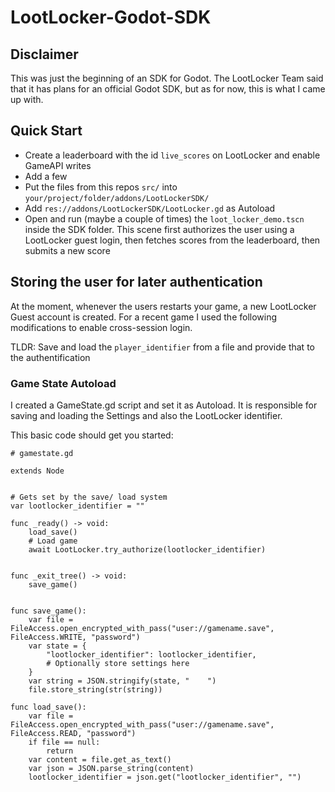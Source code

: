 # LootLocker-Godot-SDK

## Disclaimer
This was just the beginning of an SDK for Godot. The LootLocker Team said that it has plans for an official Godot SDK, but as for now, this is what I came up with.

## Quick Start

- Create a leaderboard with the id `live_scores` on LootLocker and enable GameAPI writes
- Add a few 
- Put the files from this repos `src/` into `your/project/folder/addons/LootLockerSDK/`
- Add `res://addons/LootLockerSDK/LootLocker.gd` as Autoload
- Open and run (maybe a couple of times) the `loot_locker_demo.tscn` inside the SDK folder. This scene first authorizes the user using a LootLocker guest login, then fetches scores from the leaderboard, then submits a new score

## Storing the user for later authentication
At the moment, whenever the users restarts your game, a new LootLocker Guest account is created. For a recent game I used the following modifications to enable cross-session login.

TLDR: Save and load the `player_identifier` from a file and provide that to the authentification

### Game State Autoload
I created a GameState.gd script and set it as Autoload. It is responsible for saving and loading the Settings and also the LootLocker identifier.

This basic code should get you started:

```gdscript
# gamestate.gd

extends Node


# Gets set by the save/ load system
var lootlocker_identifier = ""

func _ready() -> void:
	load_save()
	# Load game
	await LootLocker.try_authorize(lootlocker_identifier)


func _exit_tree() -> void:
	save_game()


func save_game():
    var file = FileAccess.open_encrypted_with_pass("user://gamename.save", FileAccess.WRITE, "password")
    var state = {
        "lootlocker_identifier": lootlocker_identifier,
        # Optionally store settings here
    }
    var string = JSON.stringify(state, "    ")
    file.store_string(str(string))

func load_save():
    var file = FileAccess.open_encrypted_with_pass("user://gamename.save", FileAccess.READ, "password")
    if file == null:
        return
    var content = file.get_as_text()
    var json = JSON.parse_string(content)
    lootlocker_identifier = json.get("lootlocker_identifier", "")
    
